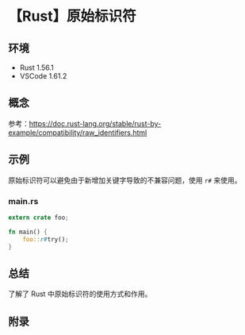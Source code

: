 # 【Rust】原始标识符

## 环境

- Rust 1.56.1
- VSCode 1.61.2

## 概念

参考：<https://doc.rust-lang.org/stable/rust-by-example/compatibility/raw_identifiers.html>  

## 示例

原始标识符可以避免由于新增加关键字导致的不兼容问题，使用 `r#` 来使用。

### main.rs

```rust
extern crate foo;

fn main() {
    foo::r#try();
}
```

## 总结

了解了 Rust 中原始标识符的使用方式和作用。

## 附录
